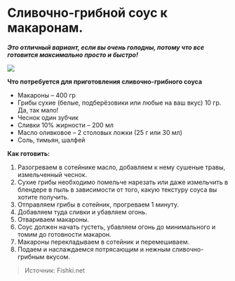 # Сливочно-грибной соус к макаронам.

_**Это отличный вариант, если вы очень голодны, потому что все готовится максимально просто и быстро!**_

![](/images/Kulinar/Sous/sousy_k_makaronam_007.jpg)

**Что потребуется для приготовления сливочно-грибного соуса**

- Макароны – 400 гр
- Грибы сухие (белые, подберёзовики или любые на ваш вкус) 10 гр. Да, так мало!
- Чеснок один зубчик
- Сливки 10% жирности – 200 мл
- Масло оливковое – 2 столовых ложки (25 г или 30 мл)
- Соль, тимьян, шалфей

**Как готовить:**

1. Разогреваем в сотейнике масло, добавляем к нему сушеные травы, измельченный чеснок.
2. Сухие грибы необходимо помельче нарезать или даже измельчить в блендере в пыль в зависимости от того, какую текстуру соуса вы хотите получить.
3. Отправляем грибы в сотейник, прогреваем 1 минуту.
4. Добавляем туда сливки и убавляем огонь.
5. Отвариваем макароны.
6. Соус должен начать густеть, убавляем огонь до минимального и томим до готовности макарон.
7. Макароны перекладываем в сотейник и перемешиваем.
8. Подаем и наслаждаемся потрясающим и нежным сливочно-грибным вкусом.

> Источник: Fishki.net
